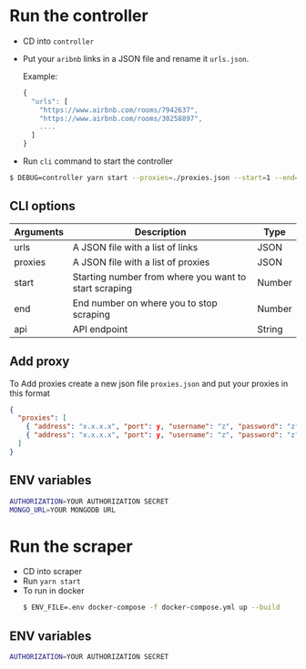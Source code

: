 # Run the controller

- CD into `controller`
- Put your `aribnb` links in a JSON file and rename it `urls.json`.

  Example:

  ```js
  {
    "urls": [
      "https://www.airbnb.com/rooms/7942637",
      "https://www.airbnb.com/rooms/30258897",
      ....
    ]
  }
  ```

- Run `cli` command to start the controller

```bash
$ DEBUG=controller yarn start --proxies=./proxies.json --start=1 --end=20 --api=http://localhost:3000/api/scraper
```

## CLI options

| Arguments | Description                                           | Type   |
| --------- | ----------------------------------------------------- | ------ |
| urls      | A JSON file with a list of links                      | JSON   |
| proxies   | A JSON file with a list of proxies                    | JSON   |
| start     | Starting number from where you want to start scraping | Number |
| end       | End number on where you to stop scraping              | Number |
| api       | API endpoint                                          | String |

## Add proxy

To Add proxies create a new json file `proxies.json` and put your proxies in this format

```json
{
  "proxies": [
    { "address": "x.x.x.x", "port": y, "username": "z", "password": "z" },
    { "address": "x.x.x.x", "port": y, "username": "z", "password": "z" }
  ]
}
```

## ENV variables

```bash
AUTHORIZATION=YOUR AUTHORIZATION SECRET
MONGO_URL=YOUR MONGODB URL
```

# Run the scraper

- CD into scraper
- Run `yarn start`
- To run in docker
  ```bash
  $ ENV_FILE=.env docker-compose -f docker-compose.yml up --build
  ```

## ENV variables

```bash
AUTHORIZATION=YOUR AUTHORIZATION SECRET
```
